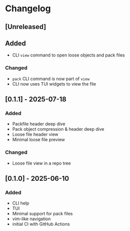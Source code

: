 # Changelog

## [Unreleased]

## Added

- CLI `view` command to open loose objects and pack files

### Changed

- `pack` CLI command is now part of `view`
- CLI now uses TUI widgets to view the file

## [0.1.1] - 2025-07-18

### Added

- Packfile header deep dive
- Pack object compression & header deep dive
- Loose file header view
- Minimal loose file preview

### Changed

- Loose file view in a repo tree

## [0.1.0] - 2025-06-10

### Added

- CLI help
- TUI
- Minimal support for pack files
- vim-like navigation
- initial CI with GitHub Actions

